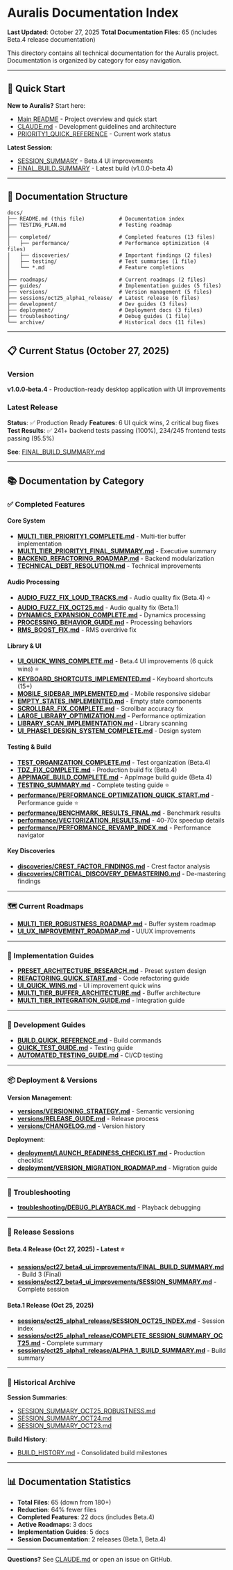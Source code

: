 # Auralis Documentation Index

**Last Updated**: October 27, 2025
**Total Documentation Files**: 65 (includes Beta.4 release documentation)

This directory contains all technical documentation for the Auralis project. Documentation is organized by category for easy navigation.

---

## 🚀 Quick Start

**New to Auralis?** Start here:
- [Main README](../README.md) - Project overview and quick start
- [CLAUDE.md](../CLAUDE.md) - Development guidelines and architecture
- [PRIORITY1_QUICK_REFERENCE](../PRIORITY1_QUICK_REFERENCE.md) - Current work status

**Latest Session**:
- [SESSION_SUMMARY](sessions/oct27_beta4_ui_improvements/SESSION_SUMMARY.md) - Beta.4 UI improvements
- [FINAL_BUILD_SUMMARY](sessions/oct27_beta4_ui_improvements/FINAL_BUILD_SUMMARY.md) - Latest build (v1.0.0-beta.4)

---

## 📂 Documentation Structure

```
docs/
├── README.md (this file)           # Documentation index
├── TESTING_PLAN.md                 # Testing roadmap
│
├── completed/                      # Completed features (13 files)
│   ├── performance/                # Performance optimization (4 files)
│   ├── discoveries/                # Important findings (2 files)
│   ├── testing/                    # Test summaries (1 file)
│   └── *.md                        # Feature completions
│
├── roadmaps/                       # Current roadmaps (2 files)
├── guides/                         # Implementation guides (5 files)
├── versions/                       # Version management (5 files)
├── sessions/oct25_alpha1_release/  # Latest release (6 files)
├── development/                    # Dev guides (3 files)
├── deployment/                     # Deployment docs (3 files)
├── troubleshooting/                # Debug guides (1 file)
└── archive/                        # Historical docs (11 files)
```

---

## 📋 Current Status (October 27, 2025)

### Version
**v1.0.0-beta.4** - Production-ready desktop application with UI improvements

### Latest Release
**Status**: ✅ Production Ready
**Features**: 6 UI quick wins, 2 critical bug fixes
**Test Results**: ✅ 241+ backend tests passing (100%), 234/245 frontend tests passing (95.5%)

**See**: [FINAL_BUILD_SUMMARY.md](sessions/oct27_beta4_ui_improvements/FINAL_BUILD_SUMMARY.md)

---

## 📚 Documentation by Category

### ✅ Completed Features

#### Core System
- **[MULTI_TIER_PRIORITY1_COMPLETE.md](completed/MULTI_TIER_PRIORITY1_COMPLETE.md)** - Multi-tier buffer implementation
- **[MULTI_TIER_PRIORITY1_FINAL_SUMMARY.md](completed/MULTI_TIER_PRIORITY1_FINAL_SUMMARY.md)** - Executive summary
- **[BACKEND_REFACTORING_ROADMAP.md](completed/BACKEND_REFACTORING_ROADMAP.md)** - Backend modularization
- **[TECHNICAL_DEBT_RESOLUTION.md](completed/TECHNICAL_DEBT_RESOLUTION.md)** - Technical improvements

#### Audio Processing
- **[AUDIO_FUZZ_FIX_LOUD_TRACKS.md](completed/AUDIO_FUZZ_FIX_LOUD_TRACKS.md)** - Audio quality fix (Beta.4) ⭐
- **[AUDIO_FUZZ_FIX_OCT25.md](completed/AUDIO_FUZZ_FIX_OCT25.md)** - Audio quality fix (Beta.1)
- **[DYNAMICS_EXPANSION_COMPLETE.md](completed/DYNAMICS_EXPANSION_COMPLETE.md)** - Dynamics processing
- **[PROCESSING_BEHAVIOR_GUIDE.md](completed/PROCESSING_BEHAVIOR_GUIDE.md)** - Processing behaviors
- **[RMS_BOOST_FIX.md](completed/RMS_BOOST_FIX.md)** - RMS overdrive fix

#### Library & UI
- **[UI_QUICK_WINS_COMPLETE.md](completed/UI_QUICK_WINS_COMPLETE.md)** - Beta.4 UI improvements (6 quick wins) ⭐
- **[KEYBOARD_SHORTCUTS_IMPLEMENTED.md](completed/KEYBOARD_SHORTCUTS_IMPLEMENTED.md)** - Keyboard shortcuts (15+)
- **[MOBILE_SIDEBAR_IMPLEMENTED.md](completed/MOBILE_SIDEBAR_IMPLEMENTED.md)** - Mobile responsive sidebar
- **[EMPTY_STATES_IMPLEMENTED.md](completed/EMPTY_STATES_IMPLEMENTED.md)** - Empty state components
- **[SCROLLBAR_FIX_COMPLETE.md](completed/SCROLLBAR_FIX_COMPLETE.md)** - Scrollbar accuracy fix
- **[LARGE_LIBRARY_OPTIMIZATION.md](completed/LARGE_LIBRARY_OPTIMIZATION.md)** - Performance optimization
- **[LIBRARY_SCAN_IMPLEMENTATION.md](completed/LIBRARY_SCAN_IMPLEMENTATION.md)** - Library scanning
- **[UI_PHASE1_DESIGN_SYSTEM_COMPLETE.md](completed/UI_PHASE1_DESIGN_SYSTEM_COMPLETE.md)** - Design system

#### Testing & Build
- **[TEST_ORGANIZATION_COMPLETE.md](completed/TEST_ORGANIZATION_COMPLETE.md)** - Test organization (Beta.4)
- **[TDZ_FIX_COMPLETE.md](completed/TDZ_FIX_COMPLETE.md)** - Production build fix (Beta.4)
- **[APPIMAGE_BUILD_COMPLETE.md](completed/APPIMAGE_BUILD_COMPLETE.md)** - AppImage build guide (Beta.4)
- **[TESTING_SUMMARY.md](completed/TESTING_SUMMARY.md)** - Complete testing guide ⭐
- **[performance/PERFORMANCE_OPTIMIZATION_QUICK_START.md](completed/performance/PERFORMANCE_OPTIMIZATION_QUICK_START.md)** - Performance guide ⭐
- **[performance/BENCHMARK_RESULTS_FINAL.md](completed/performance/BENCHMARK_RESULTS_FINAL.md)** - Benchmark results
- **[performance/VECTORIZATION_RESULTS.md](completed/performance/VECTORIZATION_RESULTS.md)** - 40-70x speedup details
- **[performance/PERFORMANCE_REVAMP_INDEX.md](completed/performance/PERFORMANCE_REVAMP_INDEX.md)** - Performance navigator

#### Key Discoveries
- **[discoveries/CREST_FACTOR_FINDINGS.md](completed/discoveries/CREST_FACTOR_FINDINGS.md)** - Crest factor analysis
- **[discoveries/CRITICAL_DISCOVERY_DEMASTERING.md](completed/discoveries/CRITICAL_DISCOVERY_DEMASTERING.md)** - De-mastering findings

---

### 🗺️ Current Roadmaps

- **[MULTI_TIER_ROBUSTNESS_ROADMAP.md](roadmaps/MULTI_TIER_ROBUSTNESS_ROADMAP.md)** - Buffer system roadmap
- **[UI_UX_IMPROVEMENT_ROADMAP.md](roadmaps/UI_UX_IMPROVEMENT_ROADMAP.md)** - UI/UX improvements

---

### 📖 Implementation Guides

- **[PRESET_ARCHITECTURE_RESEARCH.md](guides/PRESET_ARCHITECTURE_RESEARCH.md)** - Preset system design
- **[REFACTORING_QUICK_START.md](guides/REFACTORING_QUICK_START.md)** - Code refactoring guide
- **[UI_QUICK_WINS.md](guides/UI_QUICK_WINS.md)** - UI improvement quick wins
- **[MULTI_TIER_BUFFER_ARCHITECTURE.md](guides/MULTI_TIER_BUFFER_ARCHITECTURE.md)** - Buffer architecture
- **[MULTI_TIER_INTEGRATION_GUIDE.md](guides/MULTI_TIER_INTEGRATION_GUIDE.md)** - Integration guide

---

### 🔧 Development Guides

- **[BUILD_QUICK_REFERENCE.md](development/BUILD_QUICK_REFERENCE.md)** - Build commands
- **[QUICK_TEST_GUIDE.md](development/QUICK_TEST_GUIDE.md)** - Testing guide
- **[AUTOMATED_TESTING_GUIDE.md](development/AUTOMATED_TESTING_GUIDE.md)** - CI/CD testing

---

### 📦 Deployment & Versions

**Version Management**:
- **[versions/VERSIONING_STRATEGY.md](versions/VERSIONING_STRATEGY.md)** - Semantic versioning
- **[versions/RELEASE_GUIDE.md](versions/RELEASE_GUIDE.md)** - Release process
- **[versions/CHANGELOG.md](versions/CHANGELOG.md)** - Version history

**Deployment**:
- **[deployment/LAUNCH_READINESS_CHECKLIST.md](deployment/LAUNCH_READINESS_CHECKLIST.md)** - Production checklist
- **[deployment/VERSION_MIGRATION_ROADMAP.md](deployment/VERSION_MIGRATION_ROADMAP.md)** - Migration guide

---

### 🐛 Troubleshooting

- **[troubleshooting/DEBUG_PLAYBACK.md](troubleshooting/DEBUG_PLAYBACK.md)** - Playback debugging

---

### 📅 Release Sessions

#### Beta.4 Release (Oct 27, 2025) - Latest ⭐
- **[sessions/oct27_beta4_ui_improvements/FINAL_BUILD_SUMMARY.md](sessions/oct27_beta4_ui_improvements/FINAL_BUILD_SUMMARY.md)** - Build 3 (Final)
- **[sessions/oct27_beta4_ui_improvements/SESSION_SUMMARY.md](sessions/oct27_beta4_ui_improvements/SESSION_SUMMARY.md)** - Complete session

#### Beta.1 Release (Oct 25, 2025)
- **[sessions/oct25_alpha1_release/SESSION_OCT25_INDEX.md](sessions/oct25_alpha1_release/SESSION_OCT25_INDEX.md)** - Session index
- **[sessions/oct25_alpha1_release/COMPLETE_SESSION_SUMMARY_OCT25.md](sessions/oct25_alpha1_release/COMPLETE_SESSION_SUMMARY_OCT25.md)** - Complete summary
- **[sessions/oct25_alpha1_release/ALPHA_1_BUILD_SUMMARY.md](sessions/oct25_alpha1_release/ALPHA_1_BUILD_SUMMARY.md)** - Build summary

---

### 📜 Historical Archive

**Session Summaries**:
- [SESSION_SUMMARY_OCT25_ROBUSTNESS.md](archive/SESSION_SUMMARY_OCT25_ROBUSTNESS.md)
- [SESSION_SUMMARY_OCT24.md](archive/SESSION_SUMMARY_OCT24.md)
- [SESSION_SUMMARY_OCT23.md](archive/SESSION_SUMMARY_OCT23.md)

**Build History**:
- [BUILD_HISTORY.md](archive/BUILD_HISTORY.md) - Consolidated build milestones

---

## 📊 Documentation Statistics

- **Total Files**: 65 (down from 180+)
- **Reduction**: 64% fewer files
- **Completed Features**: 22 docs (includes Beta.4)
- **Active Roadmaps**: 3 docs
- **Implementation Guides**: 5 docs
- **Session Documentation**: 2 releases (Beta.1, Beta.4)

---

**Questions?** See [CLAUDE.md](../CLAUDE.md) or open an issue on GitHub.
